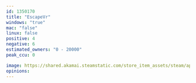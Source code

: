 ```yaml
---
id: 1350170
title: "EscapeVr"
windows: "true"
mac: "false"
linux: false
positive: 4
negative: 6
estimated_owners: "0 - 20000"
peak_ccu: 0

image: https://shared.akamai.steamstatic.com/store_item_assets/steam/apps/1350170/header.jpg?t=1638101660
opinions:
---
```

